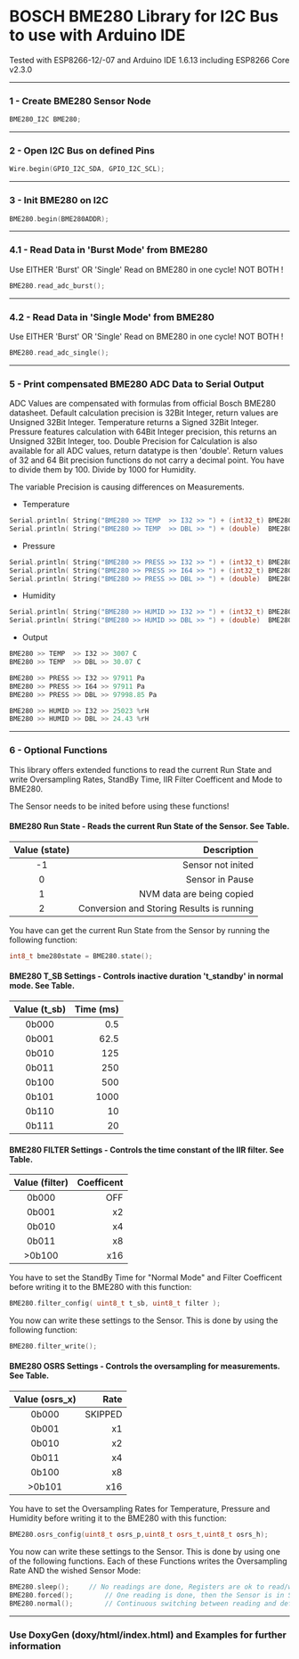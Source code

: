 # BOSCH BME280 Library for I2C Bus to use with Arduino IDE
Tested with ESP8266-12/-07 and Arduino IDE 1.6.13 including ESP8266 Core v2.3.0
***
### 1 - Create BME280 Sensor Node
```c++
BME280_I2C BME280;
```
***
### 2 - Open I2C Bus on defined Pins
```c++
Wire.begin(GPIO_I2C_SDA, GPIO_I2C_SCL);
```
***
### 3 - Init BME280 on I2C
```c++
BME280.begin(BME280ADDR);
```
***
### 4.1 - Read Data in 'Burst Mode' from BME280
Use EITHER 'Burst' OR 'Single' Read on BME280 in one cycle! NOT BOTH !
```c++
BME280.read_adc_burst();
```
***
### 4.2 - Read Data in 'Single Mode' from BME280
Use EITHER 'Burst' OR 'Single' Read on BME280 in one cycle! NOT BOTH !
```c++
BME280.read_adc_single();
```
***
### 5 - Print compensated BME280 ADC Data to Serial Output
ADC Values are compensated with formulas from official Bosch BME280 datasheet. Default calculation precision is 32Bit Integer, return values are Unsigned 32Bit Integer. Temperature returns a Signed 32Bit Integer. Pressure features calculation with 64Bit Integer precision, this returns an Unsigned 32Bit Integer, too. Double Precision for Calculation is also available for all ADC values, return datatype is then 'double'. Return values of 32 and 64 Bit precision functions do not carry a decimal point. You have to divide them by 100. Divide by 1000 for Humidity.


The variable Precision is causing differences on Measurements.
* Temperature
```c++
Serial.println( String("BME280 >> TEMP  >> I32 >> ") + (int32_t) BME280.temperature()     + " C" );
Serial.println( String("BME280 >> TEMP  >> DBL >> ") + (double)  BME280.temperature_dbl() + " C" );
```
* Pressure
```c++
Serial.println( String("BME280 >> PRESS >> I32 >> ") + (int32_t) BME280.pressure()        + " Pa" );
Serial.println( String("BME280 >> PRESS >> I64 >> ") + (int32_t) BME280.pressure_i64()    + " Pa" );
Serial.println( String("BME280 >> PRESS >> DBL >> ") + (double)  BME280.pressure_dbl()    + " Pa" );
```
* Humidity
```c++
Serial.println( String("BME280 >> HUMID >> I32 >> ") + (int32_t) BME280.humidity()        + " %rH" );  
Serial.println( String("BME280 >> HUMID >> DBL >> ") + (double)  BME280.humidity_dbl()    + " %rH" );
```
* Output
```c++
BME280 >> TEMP  >> I32 >> 3007 C
BME280 >> TEMP  >> DBL >> 30.07 C

BME280 >> PRESS >> I32 >> 97911 Pa
BME280 >> PRESS >> I64 >> 97911 Pa
BME280 >> PRESS >> DBL >> 97998.85 Pa

BME280 >> HUMID >> I32 >> 25023 %rH
BME280 >> HUMID >> DBL >> 24.43 %rH
```
***
### 6 - Optional Functions
This library offers extended functions to read the current Run State and write Oversampling Rates, StandBy Time, IIR Filter Coefficent and Mode to BME280.


The Sensor needs to be inited before using these functions!

#### BME280 Run State - Reads the current Run State of the Sensor. See Table.
| Value (state)  | Description          |
|:---------------:|--------------:|
|-1 | Sensor not inited|
|0 | Sensor in Pause|
|1 | NVM data are being copied|
|2 | Conversion and Storing Results is running|

You have can get the current Run State from the Sensor by running the following function:
```c++
int8_t bme280state = BME280.state();
```
#### BME280 T_SB Settings - Controls inactive duration 't_standby' in normal mode. See Table.
| Value (t_sb)    | Time (ms)     |
|:---------------:|--------------:|
|0b000 | 0.5|
|0b001 | 62.5|
|0b010 | 125|
|0b011 | 250|
|0b100 | 500|
|0b101 | 1000|
|0b110 | 10|
|0b111 | 20|

#### BME280 FILTER Settings - Controls the time constant of the IIR filter. See Table.
| Value (filter)  | Coefficent    |
|:---------------:|--------------:|
|0b000 | OFF |
|0b001 | x2 |
|0b010 | x4 |
|0b011 | x8 |
|>0b100 | x16 |

You have to set the StandBy Time for "Normal Mode" and Filter Coefficent before writing it to the BME280 with this function:
```c++
BME280.filter_config( uint8_t t_sb, uint8_t filter );
```

You now can write these settings to the Sensor. This is done by using the following function:
```c++
BME280.filter_write();
```

#### BME280 OSRS Settings - Controls the oversampling for measurements. See Table.

| Value (osrs_x)  | Rate          |
|:---------------:|--------------:|
|0b000 | SKIPPED|
|0b001 | x1|
|0b010 | x2|
|0b011 | x4|
|0b100 | x8|
|>0b101 | x16|

You have to set the Oversampling Rates for Temperature, Pressure and Humidity before writing it to the BME280 with this function:
```c++
BME280.osrs_config(uint8_t osrs_p,uint8_t osrs_t,uint8_t osrs_h);
```
You now can write these settings to the Sensor. This is done by using one of the following functions. Each of these Functions writes the Oversampling Rate AND the wished Sensor Mode: 
```c++
BME280.sleep();		// No readings are done, Registers are ok to read/write
BME280.forced();		// One reading is done, then the Sensor is in Sleep Mode again
BME280.normal();		// Continuous switching between reading and defined StandBy Time
```

***
### Use DoxyGen (doxy/html/index.html) and Examples for further information
